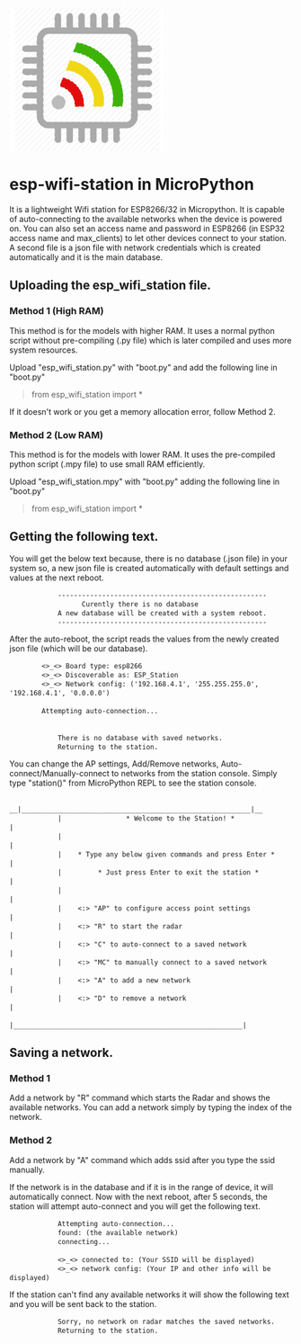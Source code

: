 ![alt text](https://github.com/schikani/esp-wifi-station/blob/master/esp_wifi_station.png)
# esp-wifi-station in MicroPython

It is a lightweight Wifi station for ESP8266/32 in Micropython. It is capable of auto-connecting to the available networks when the device is powered on. You can also set an access name and password in ESP8266 (in ESP32 access name and max_clients) to let other devices connect to your station. 
A second file is a json file with network credentials which is created automatically and it is the main database.

## Uploading the esp_wifi_station file.

### Method 1 (High RAM)
This method is for the models with higher RAM. It uses a normal python script without pre-compiling (.py file) which is later compiled and uses more system resources.

Upload "esp_wifi_station.py" with "boot.py" and add the following line in "boot.py"
> from esp_wifi_station import *

If it doesn't work or you get a memory allocation error, follow Method 2.


### Method 2 (Low RAM)
This method is for the models with lower RAM. It uses the pre-compiled python script (.mpy file) to use small RAM efficiently.

Upload "esp_wifi_station.mpy" with "boot.py" adding the following line in "boot.py"
> from esp_wifi_station import *

## Getting the following text.
You will get the below text because, there is no database (.json file) in your system so, a new json file is created automatically with default settings and values at the next reboot.

				----------------------------------------------------
					  Curently there is no database
				A new database will be created with a system reboot.
				----------------------------------------------------

After the auto-reboot, the script reads the values from the newly created json file (which will be our database).

			<>_<> Board type: esp8266
			<>_<> Discoverable as: ESP_Station
			<>_<> Network config: ('192.168.4.1', '255.255.255.0', '192.168.4.1', '0.0.0.0')

			Attempting auto-connection...


			    There is no database with saved networks.
			    Returning to the station.
                
You can change the AP settings, Add/Remove networks, Auto-connect/Manually-connect to networks from the station console.
Simply type "station()" from MicroPython REPL to see the station console.

			  __|_________________________________________________________|__
			    |                * Welcome to the Station! *              |
			    |                                                         |
			    |    * Type any below given commands and press Enter *    |
			    |         * Just press Enter to exit the station *        |
			    |                                                         |
			    |    <:> "AP" to configure access point settings          |
			    |    <:> "R" to start the radar                           |
			    |    <:> "C" to auto-connect to a saved network           |
			    |    <:> "MC" to manually connect to a saved network      |
			    |    <:> "A" to add a new network                         |
			    |    <:> "D" to remove a network                          |
			    |_________________________________________________________|


## Saving a network.

### Method 1
Add a network by "R" command which starts the Radar and shows the available networks. You can add a network simply by typing the index of the network.

### Method 2
Add a network by "A" command which adds ssid after you type the ssid manually.


If the network is in the database and if it is in the range of device, it will automatically connect.
Now with the next reboot, after 5 seconds, the station will attempt auto-connect and you will get the following text.


				Attempting auto-connection...
				found: (the available network)
				connecting...

				<>_<> connected to: (Your SSID will be displayed)
				<>_<> network config: (Your IP and other info will be displayed)


If the station can't find any available networks it will show the following text and you will be sent back to the station.


			    Sorry, no network on radar matches the saved networks.
			    Returning to the station.	
			    
